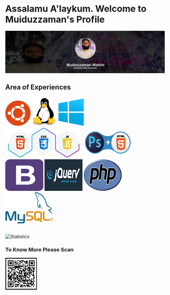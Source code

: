 # Assalamu A'laykum. Welcome to Muiduzzaman's Profile
<img src="images/myself.png"/>

## Area of Experiences
<img src="images/ub.png" width="80px" alt="ubuntu"/>   <img src="images/linux.png" width="80px" alt="linux"/>   <img src="images/win.png" width="80px" alt="win"/>
<br/>
<img src="images/hcj.png" width="240px" height="100px" alt="html-css-js"/>   <img src="images/psd.png" width="160px"  height="100px" alt="psd to html"/> <img src="images/b.png" width="120px"  height="100px" alt="bootstrap"/>   <img src="images/jq.png" width="120px"  height="100px" alt="jquery" style = "boder-radius:20px"/>   <img src="images/php.png" width="120px"  height="100px" alt="php"/>   <img src="images/msql.png" width="150px"  height="100px" alt="mysql"/>

##
![Statistics](https://github-readme-stats.vercel.app/api?username=muiduzzaman-mahim&show_icons=true&hide_border=true)

### To Know More Please Scan
<img src="images/scan.png" width="100px"/>  

